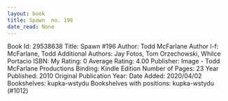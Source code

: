 ```yaml
---
layout: book
title: Spawn  no. 196
date_read: None
---
```


Book Id: 29538638
Title: Spawn #196
Author: Todd McFarlane
Author l-f: McFarlane, Todd
Additional Authors: Jay Fotos, Tom Orzechowski, Whilce Portacio
ISBN: 
My Rating: 0
Average Rating: 4.00
Publisher: Image - Todd McFarlane Productions
Binding: Kindle Edition
Number of Pages: 23
Year Published: 2010
Original Publication Year: 
Date Added: 2020/04/02
Bookshelves: kupka-wstydu
Bookshelves with positions: kupka-wstydu (#1012)

